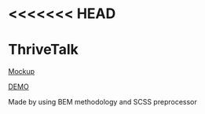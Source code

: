 <<<<<<< HEAD
=======
# ThriveTalk

[Mockup](https://www.figma.com/file/aHd2rHMrnzDXhowLuIQjIyVQ/ThriveTalk-Landing-Page?node-id=0%3A1)

[DEMO](https://bogdandobak.github.io/ThriveTalk/)

Made by using BEM methodology and SCSS preprocessor
